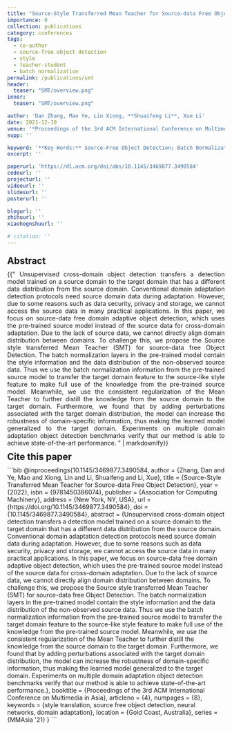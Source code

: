```yaml
---
title: "Source-Style Transferred Mean Teacher for Source-data Free Object Detection"
importance: 0
collection: publications
category: conferences
tags:
  - co-author
  - source-free object detection
  - style
  - teacher-student
  - batch normalization
permalink: /publications/smt
header:
  teaser: "SMT/overview.png"
inner:
  teaser: "SMT/overview.png"

author: 'Dan Zhang, Mao Ye, Lin Xiong, **Shuaifeng Li**, Xue Li'
date: 2021-12-10
venue: '*Proceedings of the 3rd ACM International Conference on Multimedia in Asia* (**ACM MM Asia**)'
supp: ''

keyword: '**Key Words:** Source-Free Object Detection; Batch Normalization Adaptation'
excerpt: ''

paperurl: 'https://dl.acm.org/doi/abs/10.1145/3469877.3490584'
codeurl: ''
projecturl: ''
videourl: ''
slidesurl: ''
posterurl: ''

blogurl: ''
zhihuurl: ''
xiaohognshuurl: ''

# citation: ''
---
```


<h2 style="margin: 1em 0 0.5em;" >Abstract</h2>
<div style="text-align: justify;">{{"
Unsupervised cross-domain object detection transfers a detection model trained on a source domain to the target domain that has a different data distribution from the source domain. Conventional domain adaptation detection protocols need source domain data during adaptation. However, due to some reasons such as data security, privacy and storage, we cannot access the source data in many practical applications. In this paper, we focus on source-data free domain adaptive object detection, which uses the pre-trained source model instead of the source data for cross-domain adaptation. Due to the lack of source data, we cannot directly align domain distribution between domains. To challenge this, we propose the Source style transferred Mean Teacher (SMT) for source-data free Object Detection. The batch normalization layers in the pre-trained model contain the style information and the data distribution of the non-observed source data. Thus we use the batch normalization information from the pre-trained source model to transfer the target domain feature to the source-like style feature to make full use of the knowledge from the pre-trained source model. Meanwhile, we use the consistent regularization of the Mean Teacher to further distill the knowledge from the source domain to the target domain. Furthermore, we found that by adding perturbations associated with the target domain distribution, the model can increase the robustness of domain-specific information, thus making the learned model generalized to the target domain. Experiments on multiple domain adaptation object detection benchmarks verify that our method is able to achieve state-of-the-art performance.
" | markdownify}}</div>

<h2 style="margin: 0.5em 0 0.5em;" >Cite this paper</h2>
```bib
@inproceedings{10.1145/3469877.3490584,
  author = {Zhang, Dan and Ye, Mao and Xiong, Lin and Li, Shuaifeng and Li, Xue},
  title = {Source-Style Transferred Mean Teacher for Source-data Free Object Detection},
  year = {2022},
  isbn = {9781450386074},
  publisher = {Association for Computing Machinery},
  address = {New York, NY, USA},
  url = {https://doi.org/10.1145/3469877.3490584},
  doi = {10.1145/3469877.3490584},
  abstract = {Unsupervised cross-domain object detection transfers a detection model trained on a source domain to the target domain that has a different data distribution from the source domain. Conventional domain adaptation detection protocols need source domain data during adaptation. However, due to some reasons such as data security, privacy and storage, we cannot access the source data in many practical applications. In this paper, we focus on source-data free domain adaptive object detection, which uses the pre-trained source model instead of the source data for cross-domain adaptation. Due to the lack of source data, we cannot directly align domain distribution between domains. To challenge this, we propose the Source style transferred Mean Teacher (SMT) for source-data free Object Detection. The batch normalization layers in the pre-trained model contain the style information and the data distribution of the non-observed source data. Thus we use the batch normalization information from the pre-trained source model to transfer the target domain feature to the source-like style feature to make full use of the knowledge from the pre-trained source model. Meanwhile, we use the consistent regularization of the Mean Teacher to further distill the knowledge from the source domain to the target domain. Furthermore, we found that by adding perturbations associated with the target domain distribution, the model can increase the robustness of domain-specific information, thus making the learned model generalized to the target domain. Experiments on multiple domain adaptation object detection benchmarks verify that our method is able to achieve state-of-the-art performance.},
  booktitle = {Proceedings of the 3rd ACM International Conference on Multimedia in Asia},
  articleno = {4},
  numpages = {8},
  keywords = {style translation, source free object detection, neural networks, domain adaptation},
  location = {Gold Coast, Australia},
  series = {MMAsia '21}
}
```